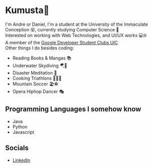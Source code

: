 # Kumusta👋

I'm Andre or Daniel, I'm a student at the University of the Immaculate Conception 😵‍, currently studying Computer Science 🤔 <br>
Interested on working with Web Technologies, and UI/UX works 💻🌐<br>
A member of the [Google Developer Student Clubs UIC](https://www.facebook.com/dscuic) <br>
Other things I do besides coding:

- Reading Books & Mangas 📚
- Underwater Skydiving 🪂🤿
- Disaster Meditation 🧘
- Cooking Triathlons 👨‍🍳🤸
- Mountain Soccer 🏖️⚽
- Opera Hiphop Dancer 🎭

## Programming Languages I somehow know
- Java 
- Python
- Javascript

## Socials
- [LinkedIn](https://www.linkedin.com/in/andre-gonzales-48385623a/)
